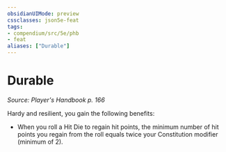 ```yaml
---
obsidianUIMode: preview
cssclasses: json5e-feat
tags:
- compendium/src/5e/phb
- feat
aliases: ["Durable"]
---
```

# Durable
*Source: Player's Handbook p. 166*  

Hardy and resilient, you gain the following benefits:

- When you roll a Hit Die to regain hit points, the minimum number of hit points you regain from the roll equals twice your Constitution modifier (minimum of 2).